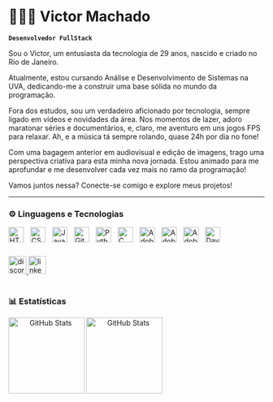 # **👨🏻‍💻 Victor Machado**
**`Desenvolvedor FullStack`**

Sou o Victor, um entusiasta da tecnologia de 29 anos, nascido e criado no Rio de Janeiro.

Atualmente, estou cursando Análise e Desenvolvimento de Sistemas na UVA, dedicando-me a construir uma base sólida no mundo da programação.

Fora dos estudos, sou um verdadeiro aficionado por tecnologia, sempre ligado em vídeos e novidades da área. Nos momentos de lazer, adoro maratonar séries e documentários, e, claro, me aventuro em uns jogos FPS para relaxar. Ah, e a música tá sempre rolando, quase 24h por dia no fone!

Com uma bagagem anterior em audiovisual e edição de imagens, trago uma perspectiva criativa para esta minha nova jornada. Estou animado para me aprofundar e me desenvolver cada vez mais no ramo da programação!

Vamos juntos nessa? Conecte-se comigo e explore meus projetos!


---

### **⚙️ Linguagens e Tecnologias**

<img 
    align="left" 
    alt="HTML"
    title="HTML" 
    width="30px" 
    style="padding-right: 10px;" 
    src="https://cdn.jsdelivr.net/gh/devicons/devicon@latest/icons/html5/html5-original.svg" 
/>
<img 
    align="left" 
    alt="CSS" 
    title="CSS"
    width="30px" 
    style="padding-right: 10px;" 
    src="https://cdn.jsdelivr.net/gh/devicons/devicon@latest/icons/css3/css3-original.svg" 
/>
<img 
    align="left" 
    alt="JavaScript" 
    title="JavaScript"
    width="30px" 
    style="padding-right: 10px;" 
    src="https://cdn.jsdelivr.net/gh/devicons/devicon@latest/icons/javascript/javascript-original.svg" 
/>
<img 
    align="left" 
    alt="Git" 
    title="Git"
    width="30px" 
    style="padding-right: 10px;" 
    src="https://cdn.jsdelivr.net/gh/devicons/devicon@latest/icons/git/git-original.svg" 
/>
<img 
    align="left" 
    alt="Python" 
    title="Python"
    width="30px" 
    style="padding-right: 10px;" 
    src="https://cdn.jsdelivr.net/gh/devicons/devicon@latest/icons/python/python-original.svg" 
/>
<img 
    align="left" 
    alt="C" 
    title="C"
    width="30px" 
    style="padding-right: 10px;" 
    src="https://img.icons8.com/color/512/c-programming.png" 
/>
<img 
    align="left" 
    alt="AdobePremiere" 
    title="AdobePremiere"
    width="30px" 
    style="padding-right: 10px;" 
    src="https://upload.wikimedia.org/wikipedia/commons/thumb/f/f2/Adobe_Premiere_Pro_Logo.svg/2048px-Adobe_Premiere_Pro_Logo.svg.png" 
/>

<img 
    align="left" 
    alt="AdobeAfterEffects" 
    title="AdobeAfterEffects"
    width="30px" 
    style="padding-right: 10px;" 
    src="https://cdn.freebiesupply.com/logos/large/2x/after-effects-cc-logo-png-transparent.png" 
/>

<img 
    align="left" 
    alt="AdobePhotoshop" 
    title="AdobePhotoshop"
    width="30px" 
    style="padding-right: 10px;" 
    src="https://upload.wikimedia.org/wikipedia/commons/thumb/a/af/Adobe_Photoshop_CC_icon.svg/2101px-Adobe_Photoshop_CC_icon.svg.png" 
/>
<img 
    align="left" 
    alt="DavinciResolve" 
    title="DavinciResolve"
    width="30px" 
    style="padding-right: 10px;" 
    src="https://upload.wikimedia.org/wikipedia/commons/thumb/9/90/DaVinci_Resolve_17_logo.svg/2048px-DaVinci_Resolve_17_logo.svg.png" 
/>

<br/>
<br/>

###
<div align="left">
  
  <a href="vituviitu" target="_blank">
    <img src="https://img.shields.io/static/v1?message=Discord&logo=discord&label=&color=000000&logoColor=white&labelColor=&style=for-the-badge" height="35" alt="discord logo"  />
  </a>
  <a href="https://www.linkedin.com/in/iamvictormachado" target="_blank">
    <img src="https://img.shields.io/static/v1?message=LinkedIn&logo=linkedin&label=&color=000000&logoColor=white&labelColor=&style=for-the-badge" height="35" alt="linkedin logo"  />
  </a>
</div>

<br/>

### **📊 Estatísticas**

<div align="center">
  <img
    align="left" 
    alt="GitHub Stats" 
    height="150" 
    src="https://github-readme-stats.vercel.app/api?username=Iamvictormachado&show_icons=true&theme=dark&include_all_commits=true&locale=pt-br" 
  />

<img 
      align="left" 
      alt="GitHub Stats" 
      height="150" 
      src="https://github-readme-stats.vercel.app/api/top-langs/?username=Iamvictormachado&theme=dark&layout=compact&custom_title=Tecnologias&langs_count=6" 
  />

</div>
